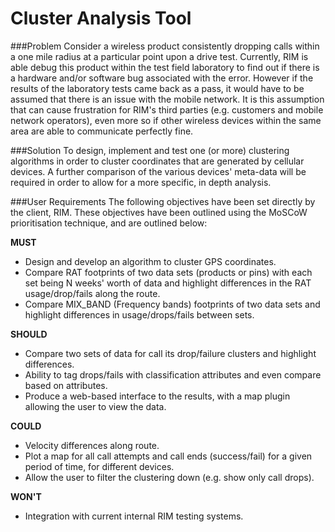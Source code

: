Cluster Analysis Tool
===================

###Problem
Consider a wireless product consistently dropping calls within a one mile radius 
at a particular point upon a drive test. Currently, RIM is able debug this 
product within the test field laboratory to find out if there is a hardware and/or 
software bug associated with the error. However if the results of the laboratory 
tests came back as a pass, it would have to be assumed that there is an issue 
with the mobile network. 
It is this assumption that can cause frustration for RIM's third parties (e.g. 
customers and mobile network operators), even more so if other wireless devices 
within the same area are able to communicate perfectly fine.


###Solution
To design, implement and test one (or more) clustering algorithms in order to 
cluster coordinates that are generated by cellular devices. A further comparison 
of the various devices' meta-data will be required in order to allow for a more 
specific, in depth analysis.


###User Requirements
The following objectives have been set directly by the client, RIM. These objectives 
have been outlined using the MoSCoW prioritisation technique, and are outlined 
below:

**MUST**
* Design and develop an algorithm to cluster GPS coordinates.
* Compare RAT footprints of two data sets (products or pins) with each set being 
N weeks' worth of data and highlight differences in the RAT usage/drop/fails 
along the route.
* Compare MIX_BAND (Frequency bands) footprints of two data sets and highlight 
differences in usage/drops/fails between sets.

**SHOULD**
* Compare two sets of data for call its drop/failure clusters and highlight 
differences. 
* Ability to tag drops/fails with classification attributes and even compare 
based on attributes.
* Produce a web-based interface to the results, with a map plugin allowing the 
user to view the data.

**COULD**
* Velocity differences along route.
* Plot a map for all call attempts and call ends (success/fail) for a given 
period of time, for different devices.
* Allow the user to filter the clustering down (e.g. show only call drops).

**WON'T**
* Integration with current internal RIM testing systems.